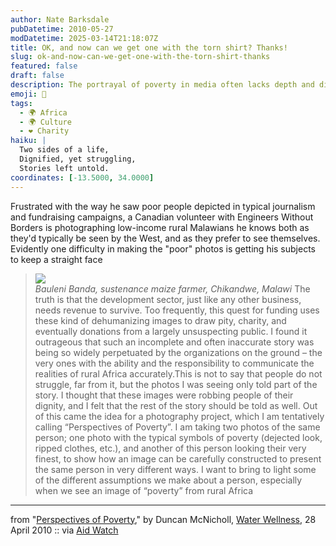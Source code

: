 ```yaml
---
author: Nate Barksdale
pubDatetime: 2010-05-27
modDatetime: 2025-03-14T21:18:07Z
title: OK, and now can we get one with the torn shirt? Thanks!
slug: ok-and-now-can-we-get-one-with-the-torn-shirt-thanks
featured: false
draft: false
description: The portrayal of poverty in media often lacks depth and dignity; this project aims to reveal a fuller picture of individuals' lives.
emoji: 📸
tags:
  - 🌍 Africa
  - 🌍 Culture
  - ❤️ Charity
haiku: |
  Two sides of a life,  
  Dignified, yet struggling,  
  Stories left untold.
coordinates: [-13.5000, 34.0000]
---
```


Frustrated with the way he saw poor people depicted in typical journalism and fundraising campaigns, a Canadian volunteer with Engineers Without Borders is photographing low-income rural Malawians he knows both as they'd typically be seen by the West, and as they prefer to see themselves. Evidently one difficulty in making the "poor" photos is getting his subjects to keep a straight face

> ![](http://www.culture-making.com/media/malawi_portraits.jpg)  
> _Bauleni Banda, sustenance maize farmer, Chikandwe, Malawi_ The truth is that the development sector, just like any other business, needs revenue to survive. Too frequently, this quest for funding uses these kind of dehumanizing images to draw pity, charity, and eventually donations from a largely unsuspecting public. I found it outrageous that such an incomplete and often inaccurate story was being so widely perpetuated by the organizations on the ground – the very ones with the ability and the responsibility to communicate the realities of rural Africa accurately.This is not to say that people do not struggle, far from it, but the photos I was seeing only told part of the story. I thought that these images were robbing people of their dignity, and I felt that the rest of the story should be told as well. Out of this came the idea for a photography project, which I am tentatively calling “Perspectives of Poverty”. I am taking two photos of the same person; one photo with the typical symbols of poverty (dejected look, ripped clothes, etc.), and another of this person looking their very finest, to show how an image can be carefully constructed to present the same person in very different ways. I want to bring to light some of the different assumptions we make about a person, especially when we see an image of “poverty” from rural Africa

---

from "[Perspectives of Poverty](http://web.archive.org/web/20240627060833/http://waterwellness.ca/2010/04/28/perspectives-of-poverty/)," by Duncan McNicholl, [Water Wellness](http://web.archive.org/web/20240627060833/http://waterwellness.ca/2010/04/28/perspectives-of-poverty/), 28 April 2010 :: via [Aid Watch](https://www.google.com/search?q=%22Aid%20Watch%22%20aidwatchers.com)

